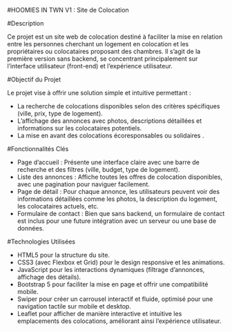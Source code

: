 #HOOMIES IN TWN V1 : Site de Colocation

#Description

Ce projet est un site web de colocation destiné à faciliter la mise en relation entre les personnes cherchant un logement en colocation et 
les propriétaires ou colocataires proposant des chambres. Il s’agit de la première version sans backend, se concentrant principalement sur 
l’interface utilisateur (front-end) et l’expérience utilisateur.

#Objectif du Projet

Le projet vise à offrir une solution simple et intuitive permettant :

 * La recherche de colocations disponibles selon des critères spécifiques (ville, prix, type de logement).
 * L’affichage des annonces avec photos, descriptions détaillées et informations sur les colocataires potentiels.
 * La mise en avant des colocations écoresponsables ou solidaires .

#Fonctionnalités Clés

 * Page d’accueil : Présente une interface claire avec une barre de recherche et des filtres (ville, budget, type de logement).
 * Liste des annonces : Affiche toutes les offres de colocation disponibles, avec une pagination pour naviguer facilement.
 * Page de détail : Pour chaque annonce, les utilisateurs peuvent voir des informations détaillées comme les photos, la description du logement, les colocataires actuels, etc.
 * Formulaire de contact : Bien que sans backend, un formulaire de contact est inclus pour une future intégration avec un serveur ou une base de données.

#Technologies Utilisées

 * HTML5 pour la structure du site.
 * CSS3 (avec Flexbox et Grid) pour le design responsive et les animations.
 * JavaScript pour les interactions dynamiques (filtrage d’annonces, affichage des détails).
 * Bootstrap 5 pour faciliter la mise en page et offrir une compatibilité mobile.
 * Swiper pour créer un carrousel interactif et fluide, optimisé pour une navigation tactile sur mobile et desktop.
 * Leaflet pour afficher de manière interactive et intuitive les emplacements des colocations, améliorant ainsi l’expérience utilisateur.
 
